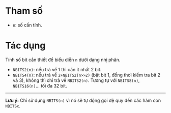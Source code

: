 # Tham số
- `n`: số cần tính.
# Tác dụng
Tính số bit cần thiết để biểu diễn `n` dưới dạng nhị phân.
- `NBITS2(n)`: nếu trả về 1 thì cần ít nhất 2 bit.
- `NBITS4(n)`: nếu trả về `2+NBITS2(n>>2)` (bật bit 1, đồng thời kiểm tra bit 2 và 3), không thì chỉ trả về `NBITS2(n)`.
Tương tự với `NBITS8(n)`, `NBITS16(n)`... tối đa 32 bit.
---
**Lưu ý:** Chỉ sử dụng `NBITS(n)` vì nó sẽ tự động gọi đệ quy đến các hàm con `NBITSx`.